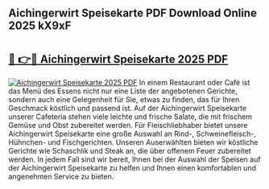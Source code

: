 ## Aichingerwirt Speisekarte PDF Download Online 2025 kX9xF

# <h2><a href="http://gccll4.nevu.top/?p=Aichingerwirt+Speisekarte">🔗 👉🔴 Aichingerwirt Speisekarte 2025 PDF</a></h2>

[![Aichingerwirt Speisekarte 2025 PDF](https://i.imgur.com/dBaPXMq.png)](http://gccll4.nevu.top/?p=Aichingerwirt+Speisekarte)
In einem Restaurant oder Café ist das Menü des Essens nicht nur eine Liste der angebotenen Gerichte, sondern auch eine Gelegenheit für Sie, etwas zu finden, das für Ihren Geschmack köstlich und passend ist. Auf der Aichingerwirt Speisekarte unserer Cafeteria stehen viele leichte und frische Salate, die mit frischem Gemüse und Obst zubereitet werden. Für Fleischliebhaber bietet unsere Aichingerwirt Speisekarte eine große Auswahl an Rind-, Schweinefleisch-, Hühnchen- und Fischgerichten. Unseren Auserwählten bieten wir köstliche Gerichte wie Schaschlik und Steak an, die über offenem Feuer zubereitet werden. In jedem Fall sind wir bereit, Ihnen bei der Auswahl der Speisen auf der Aichingerwirt Speisekarte zu helfen und Ihnen einen komfortablen und angenehmen Service zu bieten.
